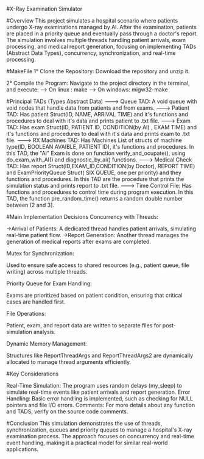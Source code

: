 #X-Ray Examination Simulator

#Overview
This project simulates a hospital scenario where patients undergo X-ray examinations managed by AI. After the examination, patients are placed in a priority queue and eventually pass through a doctor's report. The simulation involves multiple threads handling patient arrivals, exam processing, and medical report generation, focusing on implementing TADs (Abstract Data Types), concurrency, synchronization, and real-time processing.

#MakeFile
1° Clone the Repository: Download the repository and unzip it.

2° Compile the Program: Navigate to the project directory in the terminal, and execute:
    --> On linux : make
    --> On windows: migw32-make

#Principal TADs (Types Abstract Data)
---> Queue TAD: A void queue with void nodes that handle data from patients and from exams.
---> Patient TAD: Has patient Struct(ID, NAME, ARRIVAL TIME) and it's functions and procedures to deal with it's data  and prints patient to .txt file.
---> Exam TAD:  Has exam Struct(ID, PATIENT ID, CONDITION(by AI) , EXAM TIME) and it's functions and procedures to deal with it's data  and prints exam to .txt file.
---> RX Machines TAD: Has Machines List of structs of machine type(ID, BOOLEAN AVAIBLE, PATIENT ID), it's functions and procedures. In this TAD, the "AI" Exam is done on function verify_and_ocupate(), using do_exam_with_AI() and diagnostic_by_ai() functions.
---> Medical Check TAD: Has report Struct(ID,EXAM_ID,CONDITION(by Doctor), REPORT TIME) and ExamPriorityQueue Struct( SIX QUEUE, one per priority) and they functions and procedures. In this TAD are the procedure that prints the simulation status and prints report to .txt file.
---> Time Control File:  Has functions and procedures to control time during program execution. In this TAD, the function pre_random_time() returns a random double number between (2 and 3].

#Main Implementation Decisions
Concurrency with Threads:

->Arrival of Patients: A dedicated thread handles patient arrivals, simulating real-time patient flow.
->Report Generation: Another thread manages the generation of medical reports after exams are completed.

Mutex for Synchronization:

Used to ensure safe access to shared resources (e.g., patient queue, file writing) across multiple threads.

Priority Queue for Exam Handling:

Exams are prioritized based on patient condition, ensuring that critical cases are handled first.

File Operations:

Patient, exam, and report data are written to separate files for post-simulation analysis.

Dynamic Memory Management:

Structures like ReportThreadArgs and ReportThreadArgs2 are dynamically allocated to manage thread arguments efficiently.


#Key Considerations

Real-Time Simulation: The program uses random delays (my_sleep) to simulate real-time events like patient arrivals and report generation.
Error Handling: Basic error handling is implemented, such as checking for NULL pointers and file I/O errors.
Comments: For more details about any function and TADS, verify on the source code comments.

 #Conclusion
This simulation demonstrates the use of threads, synchronization, queues and priority queues to manage a hospital's X-ray examination process. The approach focuses on concurrency and real-time event handling, making it a practical model for similar real-world applications.
